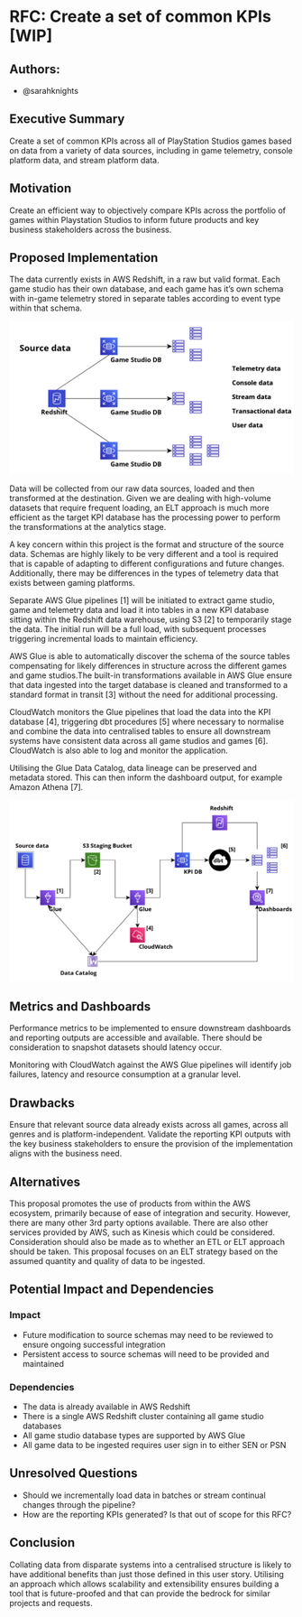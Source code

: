 # RFC: Create a set of common KPIs [WIP]

## Authors:
- @sarahknights

## Executive Summary

Create a set of common KPIs across all of PlayStation Studios games based on data from a variety of data sources, including in game telemetry, console platform data, and stream platform data.

## Motivation

Create an efficient way to objectively compare KPIs across the portfolio of games within Playstation Studios to inform future products and key business stakeholders across the business.

## Proposed Implementation

The data currently exists in AWS Redshift, in a raw but valid format. Each game studio has their own database, and each game has it’s own schema with in-game telemetry stored in separate tables according to event type within that schema.

![Image showing a sample of the source data structure](PS-4.png)

Data will be collected from our raw data sources, loaded and then transformed at the destination. Given we are dealing with high-volume datasets that require frequent loading, an ELT approach is much more efficient as the target KPI database has the processing power to perform the transformations at the analytics stage.

A key concern within this project is the format and structure of the source data. Schemas are highly likely to be very different and a tool is required that is capable of adapting to different configurations and future changes. Additionally, there may be differences in the types of telemetry data that exists between gaming platforms.

Separate AWS Glue pipelines [1] will be initiated to extract game studio, game and telemetry data and load it into tables in a new KPI database sitting within the Redshift data warehouse, using S3 [2] to temporarily stage the data. The initial run will be a full load, with subsequent processes triggering incremental loads to maintain efficiency.

AWS Glue is able to automatically discover the schema of the source tables compensating for likely differences in structure across the different games and game studios.The built-in transformations available in AWS Glue ensure that data ingested into the target database is cleaned and transformed to a standard format in transit [3] without the need for additional processing.

CloudWatch monitors the Glue pipelines that load the data into the KPI database [4], triggering dbt procedures [5] where necessary to normalise and combine the data into centralised tables to ensure all downstream systems have consistent data across all game studios and games [6]. CloudWatch is also able to log and monitor the application.

Utilising the Glue Data Catalog, data lineage can be preserved and metadata stored. This can then inform the dashboard output, for example Amazon Athena [7].

![Image showing the proposed architecture setup](ELT-6.png)

## Metrics and Dashboards

Performance metrics to be implemented to ensure downstream dashboards and reporting outputs are accessible and available. There should be consideration to snapshot datasets should latency occur.

Monitoring with CloudWatch against the AWS Glue pipelines will identify job failures, latency and resource consumption at a granular level.

## Drawbacks

Ensure that relevant source data already exists across all games, across all genres and is platform-independent. Validate the reporting KPI outputs with the key business stakeholders to ensure the provision of the implementation aligns with the business need.

## Alternatives

This proposal promotes the use of products from within the AWS ecosystem, primarily because of ease of integration and security. However, there are many other 3rd party options available. There are also other services provided by AWS, such as Kinesis which could be considered.
Consideration should also be made as to whether an ETL or ELT approach should be taken. This proposal focuses on an ELT strategy based on the assumed quantity and quality of data to be ingested.

## Potential Impact and Dependencies

### Impact
- Future modification to source schemas may need to be reviewed to ensure ongoing successful integration
- Persistent access to source schemas will need to be provided and maintained
### Dependencies
- The data is already available in AWS Redshift
- There is a single AWS Redshift cluster containing all game studio databases
- All game studio database types are supported by AWS Glue
- All game data to be ingested requires user sign in to either SEN or PSN

## Unresolved Questions

- Should we incrementally load data in batches or stream continual changes through the pipeline?
- How are the reporting KPIs generated? Is that out of scope for this RFC?

## Conclusion

Collating data from disparate systems into a centralised structure is likely to have additional benefits than just those defined in this user story. Utilising an approach which allows scalability and extensibility ensures building a tool that is future-proofed and that can provide the bedrock for similar projects and requests.
